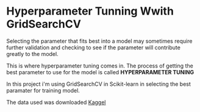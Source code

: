 # Hyperparameter Tunning Wwith GridSearchCV

Selecting the parameter that fits best into a model may sometimes require further validation and checking to see if the parameter will contribute greatly to the model.


This is where hyperparameter tuning comes in. The process of getting the best parameter to use for the model is called **HYPERPARAMETER TUNING**

In this project i'm using GridSearchCV in Scikit-learn in selecting the best paramater for training model.

The data used was downloaded  [Kaggel](https://www.kaggle.com/datasets/prathamtripathi/regression-with-neural-networking?resource=download)




